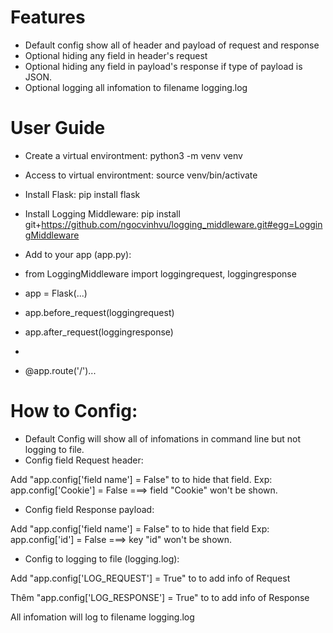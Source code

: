 # Features

- Default config show all of header and payload of request and response
- Optional hiding any field in header's request
- Optional hiding any field in payload's response if type of payload is JSON.
- Optional logging all infomation to filename logging.log

# User Guide

- Create a virtual environtment: python3 -m venv venv
- Access to virtual environtment: source venv/bin/activate
- Install Flask: pip install flask
- Install Logging Middleware: pip install git+https://github.com/ngocvinhvu/logging_middleware.git#egg=LoggingMiddleware
- Add to your app (app.py):

- from LoggingMiddleware import loggingrequest, loggingresponse
- app = Flask(...)
- app.before_request(loggingrequest)
- app.after_request(loggingresponse)
- <your config>
- @app.route('/')...

# How to Config:
- Default Config will show all of infomations in command line but not logging to file. 
- Config field Request header:

Add "app.config['field name'] = False" to <your config> to hide that field.
Exp: app.config['Cookie'] = False ===> field "Cookie" won't be shown.

- Config field Response payload:

Add "app.config['field name'] = False" to <your config> to hide that field
Exp: app.config['id'] = False ===> key "id" won't be shown.

- Config to logging to file (logging.log):

Add "app.config['LOG_REQUEST'] = True" to <your config> to add info of Request

Thêm "app.config['LOG_RESPONSE'] = True" to <your config> to add info of Response

All infomation will log to filename logging.log
